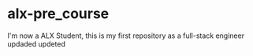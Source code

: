 # alx-pre_course
I'm now a ALX Student, this is my first repository as a full-stack engineer updaded updeted
